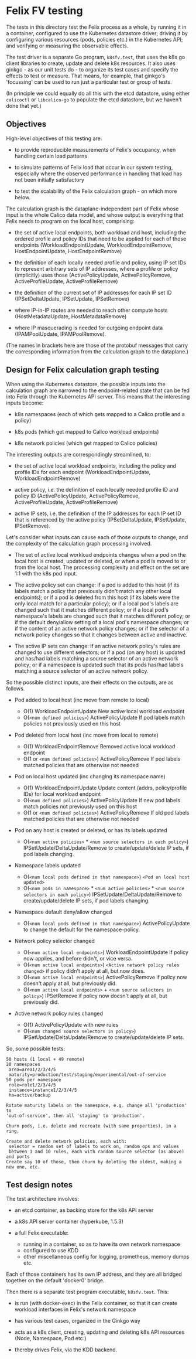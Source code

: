 
# Felix FV testing

The tests in this directory test the Felix process as a whole, by running it in
a container, configured to use the Kubernetes datastore driver; driving it by
configuring various resources (pods, policies etc.) in the Kubernetes API; and
verifying or measuring the observable effects.

The test driver is a separate Go program, `k8sfv.test`, that uses the k8s go
client libraries to create, update and delete k8s resources.  It also uses
ginkgo - as our unit tests do - to organize its test cases and specify the
effects to test or measure.  That means, for example, that ginkgo's 'focussing'
can be used to run just a particular test or group of tests.

(In principle we could equally do all this with the etcd datastore, using
either `calicoctl` or `libcalico-go` to populate the etcd datastore, but we
haven't done that yet.)

## Objectives

High-level objectives of this testing are:

- to provide reproducible measurements of Felix's occupancy, when handling
  certain load patterns

- to simulate patterns of Felix load that occur in our system testing,
  especially where the observed performance in handling that load has not been
  initially satisfactory

- to test the scalability of the Felix calculation graph - on which more below.

The calculation graph is the dataplane-independent part of Felix whose input is
the whole Calico data model, and whose output is everything that Felix needs to
program on the local host, comprising:

- the set of active local endpoints, both workload and host, including the
  ordered profile and policy IDs that need to be applied for each of those
  endpoints (WorkloadEndpointUpdate, WorkloadEndpointRemove,
  HostEndpointUpdate, HostEndpointRemove)

- the definition of each locally needed profile and policy, using IP set IDs to
  represent arbitrary sets of IP addresses, where a profile or policy
  (implicitly) uses those (ActivePolicyUpdate, ActivePolicyRemove,
  ActiveProfileUpdate, ActiveProfileRemove)

- the definition of the current set of IP addresses for each IP set ID
  (IPSetDeltaUpdate, IPSetUpdate, IPSetRemove)

- where IP-in-IP routes are needed to reach other compute hosts
  (HostMetadataUpdate, HostMetadataRemove)

- where IP masquerading is needed for outgoing endpoint data (IPAMPoolUpdate,
  IPAMPoolRemove).

(The names in brackets here are those of the protobuf messages that carry the
corresponding information from the calculation graph to the dataplane.)

## Design for Felix calculation graph testing

When using the Kubernetes datastore, the possible inputs into the calculation
graph are narrowed to the endpoint-related state that can be fed into Felix
through the Kubernetes API server.  This means that the interesting inputs
become:

- k8s namespaces (each of which gets mapped to a Calico profile and a policy)

- k8s pods (which get mapped to Calico workload endpoints)

- k8s network policies (which get mapped to Calico policies)

The interesting outputs are correspondingly streamlined, to:

- the set of active local workload endpoints, including the policy and profile
  IDs for each endpoint (WorkloadEndpointUpdate, WorkloadEndpointRemove)

- active policy, i.e. the definition of each locally needed profile ID and
  policy ID (ActivePolicyUpdate, ActivePolicyRemove, ActiveProfileUpdate,
  ActiveProfileRemove)

- active IP sets, i.e. the definition of the IP addresses for each IP set ID
  that is referenced by the active policy (IPSetDeltaUpdate, IPSetUpdate,
  IPSetRemove).

Let's consider what inputs can cause each of those outputs to change, and the
complexity of the calculation graph processing involved.

- The set of active local workload endpoints changes when a pod on the local
  host is created, updated or deleted, or when a pod is moved to or from the
  local host.  The processing complexity and effect on the set are 1:1 with the
  k8s pod input.

- The active policy set can change: if a pod is added to this host (if its
  labels match a policy that previously didn't match any other local
  endpoints); or if a pod is deleted from this host (if its labels were the
  only local match for a particular policy); or if a local pod's labels are
  changed such that it matches different policy; or if a local pod's
  namespace's labels are changed such that it matches different policy; or if
  the default deny/allow setting of a local pod's namespace changes; or if the
  content of an active network policy changes; or if the selector of a network
  policy changes so that it changes between active and inactive.

- The active IP sets can change: if an active network policy's rules are
  changed to use different selectors; or if a pod (on any host) is updated and
  has/had labels matching a source selector of an active network policy; or if
  a namespace is updated such that its pods has/had labels matching a source
  selector of an active network policy.

So the possible distinct inputs, are their effects on the outputs, are as
follows.

- Pod added to local host (inc move from remote to local)
  - O(1) WorkloadEndpointUpdate New active local workload endpoint
  - O(`<num defined policies>`) ActivePolicyUpdate If pod labels match policies
    not previously used on this host

- Pod deleted from local host (inc move from local to remote)
  - O(1) WorkloadEndpointRemove Removed active local workload endpoint
  - O(1 or `<num defined policies>`) ActivePolicyRemove If pod labels matched
    policies that are otherwise not needed

- Pod on local host updated (inc changing its namespace name)
  - O(1) WorkloadEndpointUpdate Update content (addrs, policy/profile IDs) for
    local workload endpoint
  - O(`<num defined policies>`) ActivePolicyUpdate If new pod labels match
    policies not previously used on this host
  - O(1 or `<num defined policies>`) ActivePolicyRemove If old pod labels
    matched policies that are otherwise not needed

- Pod on any host is created or deleted, or has its labels updated
  - O(`<num active policies>` * `<num source selectors in each policy>`)
    IPSetUpdate/DeltaUpdate/Remove to create/update/delete IP sets, if pod
    labels changing.

- Namespace labels updated
  - O(`<num local pods defined in that namespace>`) `<Pod on local host
    updated>`
  - O(`<num pods in namespace>` * `<num active policies>` * `<num source
    selectors in each policy>`) IPSetUpdate/DeltaUpdate/Remove to
    create/update/delete IP sets, if pod labels changing.

- Namespace default deny/allow changed
  - O(`<num local pods defined in that namespace>`) ActivePolicyUpdate to
    change the default for the namespace-policy.

- Network policy selector changed
  - O(`<num active local endpoints>`) WorkloadEndpointUpdate if policy now
    applies, and before didn't, or vice versa.
  - O(`<num active local endpoints>`) `<Active network policy rules changed>`
    if policy didn't apply at all, but now does.
  - O(`<num active local endpoints>`) ActivePolicyRemove if policy now doesn't
    apply at all, but previously did.
  - O(`<num active local endpoints>` + `<num source selectors in policy>`)
    IPSetRemove if policy now doesn't apply at all, but previously did.

- Active network policy rules changed
  - O(1) ActivePolicyUpdate with new rules
  - O(`<num changed source selectors in policy>`)
    IPSetUpdate/DeltaUpdate/Remove to create/update/delete IP sets.

So, some possible tests:

	50 hosts (1 local + 49 remote)
	20 namespaces
	 area=area1/2/3/4/5
	 maturity=production/test/staging/experimental/out-of-service
	50 pods per namespace
	 role=role1/2/3/4/5
	 instance=instance1/2/3/4/5
	 ha=active/backup

    Rotate maturity labels on the namespace, e.g. change all 'production' to
    'out-of-service', then all 'staging' to 'production'.

    Churn pods, i.e. delete and recreate (with same properties), in a ring.

	Create and delete network policies, each with:
	 selector = random set of labels to work on, random ops and values
	 between 1 and 10 rules, each with random source selector (as above) and ports
	Create say 10 of those, then churn by deleting the oldest, making a new one, etc.

## Test design notes

The test architecture involves:

- an etcd container, as backing store for the k8s API server

- a k8s API server container (hyperkube, 1.5.3)

- a full Felix executable:
  - running in a container, so as to have its own network namespace
  - configured to use KDD
  - other miscellaneous config for logging, prometheus, memory dumps etc.

Each of those containers has its own IP address, and they are all bridged
together on the default 'docker0' bridge.

Then there is a separate test program executable, `k8sfv.test`.  This:

- is run (with docker-exec) in the Felix container, so that it can create
  workload interfaces in Felix's network namespace

- has various test cases, organized in the Ginkgo way

- acts as a k8s client, creating, updating and deleting k8s API resources
  (Node, Namespace, Pod etc.)

- thereby drives Felix, via the KDD backend.
